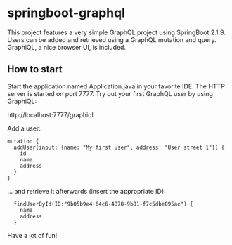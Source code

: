 # springboot-graphql
This project features a very simple GraphQL project using SpringBoot 2.1.9. 
Users can be added and retrieved using a GraphQL mutation and query. 
GraphiQL,  a nice browser UI, is included.

## How to start
Start the application named Application.java in your favorite IDE.
The HTTP server is started on port 7777.
Try out your first GraphQL user by using GraphiQL:

http://localhost:7777/graphiql

Add a user:

    mutation {
      addUser(input: {name: "My first user", address: "User street 1"}) {
        id
        name
        address
      }
    }



... and retrieve it afterwards (insert the appropriate ID):
    
      findUserById(ID:"9b05b9e4-64c6-4878-9b01-f7c5dbe895ac") {
        name
        address
      }
      
      
Have a lot of fun!      
